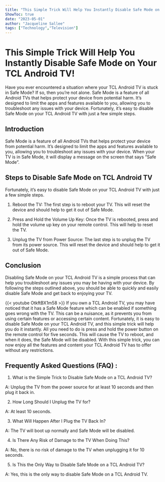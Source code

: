 ```yaml
---
title: "This Simple Trick Will Help You Instantly Disable Safe Mode on Your TCL Android TV!"
ShowToc: true 
date: "2023-05-01"
author: "Jacqueline Sallee" 
tags: ["Technology","Television"]
---
```

# This Simple Trick Will Help You Instantly Disable Safe Mode on Your TCL Android TV!

Have you ever encountered a situation where your TCL Android TV is stuck in Safe Mode? If so, then you’re not alone. Safe Mode is a feature of all Android TVs that helps protect your device from potential harm. It’s designed to limit the apps and features available to you, allowing you to troubleshoot any issues with your device. Fortunately, it’s easy to disable Safe Mode on your TCL Android TV with just a few simple steps.

## Introduction 

Safe Mode is a feature of all Android TVs that helps protect your device from potential harm. It’s designed to limit the apps and features available to you, allowing you to troubleshoot any issues with your device. When your TV is in Safe Mode, it will display a message on the screen that says “Safe Mode”.

## Steps to Disable Safe Mode on TCL Android TV 

Fortunately, it’s easy to disable Safe Mode on your TCL Android TV with just a few simple steps. 

1. Reboot the TV: The first step is to reboot your TV. This will reset the device and should help to get it out of Safe Mode. 

2. Press and Hold the Volume Up Key: Once the TV is rebooted, press and hold the volume up key on your remote control. This will help to reset the TV. 

3. Unplug the TV from Power Source: The last step is to unplug the TV from its power source. This will reset the device and should help to get it out of Safe Mode. 

## Conclusion

Disabling Safe Mode on your TCL Android TV is a simple process that can help you troubleshoot any issues you may be having with your device. By following the steps outlined above, you should be able to quickly and easily disable Safe Mode and get back to enjoying your TV.

{{< youtube OtkftBX1m58 >}} 
If you own a TCL Android TV, you may have noticed that it has a Safe Mode feature which can be enabled if something goes wrong with the TV. This can be a nuisance, as it prevents you from using certain features or accessing certain content. Fortunately, it is easy to disable Safe Mode on your TCL Android TV, and this simple trick will help you do it instantly. All you need to do is press and hold the power button on the remote control for five seconds. This will cause the TV to reboot, and when it does, the Safe Mode will be disabled. With this simple trick, you can now enjoy all the features and content your TCL Android TV has to offer without any restrictions.

## Frequently Asked Questions (FAQ) :
1. What is the Simple Trick to Disable Safe Mode on a TCL Android TV? 

A: Unplug the TV from the power source for at least 10 seconds and then plug it back in.

2. How Long Should I Unplug the TV for? 

A: At least 10 seconds.

3. What Will Happen After I Plug the TV Back In? 

A: The TV will boot up normally and Safe Mode will be disabled.

4. Is There Any Risk of Damage to the TV When Doing This? 

A: No, there is no risk of damage to the TV when unplugging it for 10 seconds.

5. Is This the Only Way to Disable Safe Mode on a TCL Android TV? 

A: Yes, this is the only way to disable Safe Mode on a TCL Android TV.


